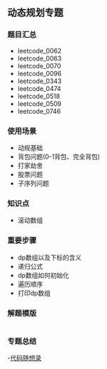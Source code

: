 ## 动态规划专题
### 题目汇总
- leetcode_0062
- leetcode_0063
- leetcode_0070
- leetcode_0096
- leetcode_0343
- leetcode_0474
- leetcode_0518
- leetcode_0509
- leetcode_0746

### 使用场景
- 动规基础
- 背包问题(0-1背包、完全背包)
- 打家劫舍
- 股票问题
- 子序列问题

### 知识点
- 滚动数组

### 重要步骤
- dp数组以及下标的含义
- 递归公式
- dp数组如何初始化
- 遍历顺序
- 打印dp数组


### 解题模版
```go

```

### 专题总结
-[代码随想录](https://programmercarl.com/)